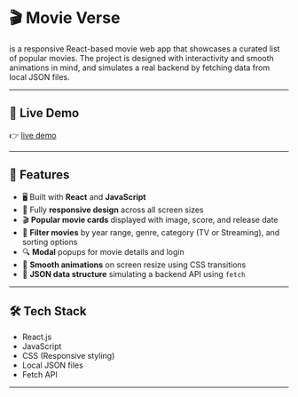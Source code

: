 # 🎬 Movie Verse
 is a responsive React-based movie web app that showcases a curated list of popular movies. The project is designed with interactivity and smooth animations in mind, and simulates a real backend by fetching data from local JSON files.

---

## 🚀 Live Demo

👉 [live demo](https://movies-website-ashy.vercel.app/movies)  

---

## 📸 Features

- 🖥️ Built with **React** and **JavaScript**
- 📱 Fully **responsive design** across all screen sizes
- 🎬 **Popular movie cards** displayed with image, score, and release date
- 🧩 **Filter movies** by year range, genre, category (TV or Streaming), and sorting options
- 🔍 **Modal** popups for movie details and login
- 🌈 **Smooth animations** on screen resize using CSS transitions
- 📁 **JSON data structure** simulating a backend API using `fetch`

---

## 🛠️ Tech Stack

- React.js
- JavaScript
- CSS (Responsive styling)
- Local JSON files
- Fetch API

---
